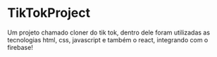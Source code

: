 # TikTokProject
Um projeto chamado cloner do tik tok, dentro dele foram utilizadas as tecnologias html, css, javascript e também o react, integrando com o firebase!
